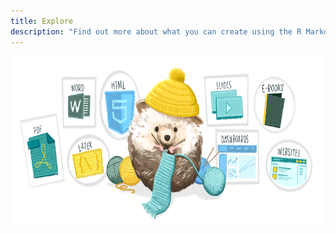 ```yaml
---
title: Explore
description: "Find out more about what you can create using the R Markdown ecosystem."
---
```


<img src="rmarkdown_hedgehog_wide.png" alt="What can you make with R Markdown" class="focal" width="665" height="270"></img>
